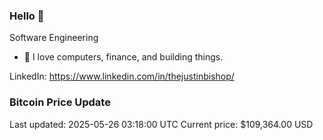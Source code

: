### Hello 🤙  

Software Engineering

- 🔭 I love computers, finance, and building things.
  
LinkedIn: https://www.linkedin.com/in/thejustinbishop/  














































































































































































































































































































































































































































### Bitcoin Price Update
Last updated: 2025-05-26 03:18:00 UTC
Current price: $109,364.00 USD
